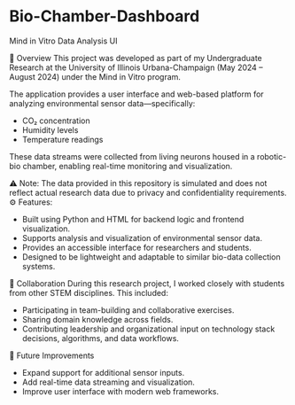 # Bio-Chamber-Dashboard

Mind in Vitro Data Analysis UI

📌 Overview
This project was developed as part of my Undergraduate Research at the University of Illinois Urbana-Champaign (May 2024 – August 2024) under the Mind in Vitro program.

The application provides a user interface and web-based platform for analyzing environmental sensor data—specifically:

- CO₂ concentration
- Humidity levels
- Temperature readings

These data streams were collected from living neurons housed in a robotic-bio chamber, enabling real-time monitoring and visualization.

⚠️ Note: The data provided in this repository is simulated and does not reflect actual research data due to privacy and confidentiality requirements.
⚙️ Features:
  - Built using Python and HTML for backend logic and frontend visualization.
  - Supports analysis and visualization of environmental sensor data.
  - Provides an accessible interface for researchers and students.
  - Designed to be lightweight and adaptable to similar bio-data collection systems.

👥 Collaboration
During this research project, I worked closely with students from other STEM disciplines. This included:
  - Participating in team-building and collaborative exercises.
  - Sharing domain knowledge across fields.
  - Contributing leadership and organizational input on technology stack decisions, algorithms, and data workflows.

🚀 Future Improvements
  - Expand support for additional sensor inputs.
  - Add real-time data streaming and visualization.
  - Improve user interface with modern web frameworks.

